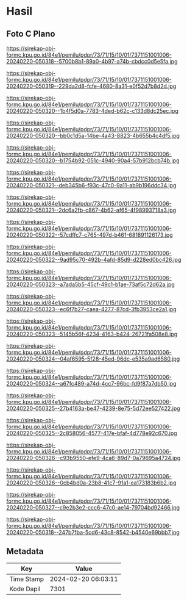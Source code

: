 # Hasil

## Foto C Plano

https://sirekap-obj-formc.kpu.go.id/84e1/pemilu/pdpr/73/71/15/10/01/7371151001006-20240220-050318--5700b8b1-89a0-4b97-a74b-cbdcc0d5e5fa.jpg

https://sirekap-obj-formc.kpu.go.id/84e1/pemilu/pdpr/73/71/15/10/01/7371151001006-20240220-050319--229da2d8-fcfe-4680-8a31-e0f52d7b8d2d.jpg

https://sirekap-obj-formc.kpu.go.id/84e1/pemilu/pdpr/73/71/15/10/01/7371151001006-20240220-050320--1b4f5d0a-7783-4ded-b62c-c133d8dc25ec.jpg

https://sirekap-obj-formc.kpu.go.id/84e1/pemilu/pdpr/73/71/15/10/01/7371151001006-20240220-050320--bb0c1d5a-14be-4a43-8823-4b655b4c4df5.jpg

https://sirekap-obj-formc.kpu.go.id/84e1/pemilu/pdpr/73/71/15/10/01/7371151001006-20240220-050320--b1754b92-051c-4940-90a4-57b912bcb74b.jpg

https://sirekap-obj-formc.kpu.go.id/84e1/pemilu/pdpr/73/71/15/10/01/7371151001006-20240220-050321--deb345b6-f93c-47c0-9a11-ab9b196ddc34.jpg

https://sirekap-obj-formc.kpu.go.id/84e1/pemilu/pdpr/73/71/15/10/01/7371151001006-20240220-050321--2dc6a2fb-c867-4b62-af65-4f98993718a3.jpg

https://sirekap-obj-formc.kpu.go.id/84e1/pemilu/pdpr/73/71/15/10/01/7371151001006-20240220-050322--57cdffc7-c765-497d-b461-681891126173.jpg

https://sirekap-obj-formc.kpu.go.id/84e1/pemilu/pdpr/73/71/15/10/01/7371151001006-20240220-050322--9ad95c70-492b-4afd-85d9-d228ed0bc426.jpg

https://sirekap-obj-formc.kpu.go.id/84e1/pemilu/pdpr/73/71/15/10/01/7371151001006-20240220-050323--a7ada5b5-45cf-49c1-b1ae-73af5c72d62a.jpg

https://sirekap-obj-formc.kpu.go.id/84e1/pemilu/pdpr/73/71/15/10/01/7371151001006-20240220-050323--ec6f7b27-caea-4277-87cd-3fb3953ce2a1.jpg

https://sirekap-obj-formc.kpu.go.id/84e1/pemilu/pdpr/73/71/15/10/01/7371151001006-20240220-050323--5145b56f-4234-4163-b424-26721fa508e8.jpg

https://sirekap-obj-formc.kpu.go.id/84e1/pemilu/pdpr/73/71/15/10/01/7371151001006-20240220-050324--04af6595-5f28-45ed-96dc-e535a9ad6580.jpg

https://sirekap-obj-formc.kpu.go.id/84e1/pemilu/pdpr/73/71/15/10/01/7371151001006-20240220-050324--a67fc489-a74d-4cc7-96bc-fd9f87a7db50.jpg

https://sirekap-obj-formc.kpu.go.id/84e1/pemilu/pdpr/73/71/15/10/01/7371151001006-20240220-050325--27b4163a-be47-4239-8e75-5d72ee527422.jpg

https://sirekap-obj-formc.kpu.go.id/84e1/pemilu/pdpr/73/71/15/10/01/7371151001006-20240220-050325--2c858056-4577-417e-bfaf-4d778e92c670.jpg

https://sirekap-obj-formc.kpu.go.id/84e1/pemilu/pdpr/73/71/15/10/01/7371151001006-20240220-050326--c93b9550-efe9-4ca6-89d7-0a79695a4724.jpg

https://sirekap-obj-formc.kpu.go.id/84e1/pemilu/pdpr/73/71/15/10/01/7371151001006-20240220-050326--0cb4bd0a-23b8-41c7-91a1-ea173183b6b2.jpg

https://sirekap-obj-formc.kpu.go.id/84e1/pemilu/pdpr/73/71/15/10/01/7371151001006-20240220-050327--c9e2b3e2-ccc6-47c0-ae14-79704bd92466.jpg

https://sirekap-obj-formc.kpu.go.id/84e1/pemilu/pdpr/73/71/15/10/01/7371151001006-20240220-050318--247b7fba-5cd6-43c8-8542-b4540e69bbb7.jpg


## Metadata

| Key        | Value               |
| ---------- | ------------------- |
| Time Stamp | 2024-02-20 06:03:11 |
| Kode Dapil | 7301                |



